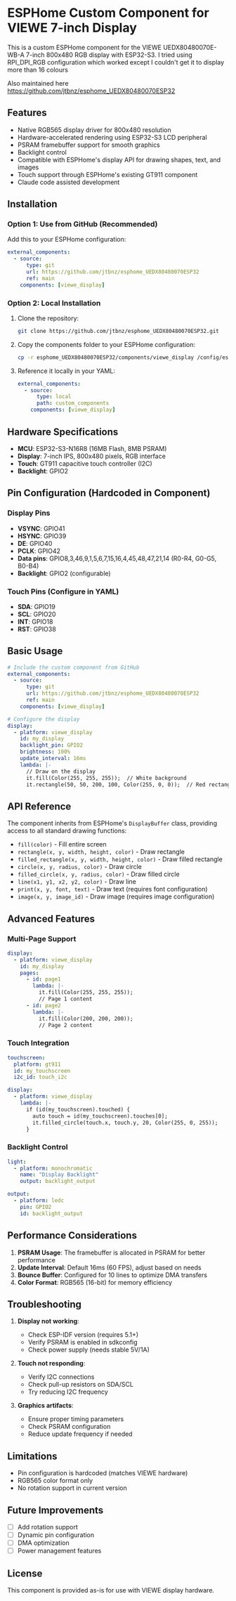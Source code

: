 # ESPHome Custom Component for VIEWE 7-inch Display

This is a custom ESPHome component for the VIEWE UEDX80480070E-WB-A 7-inch 800x480 RGB display with ESP32-S3. I tried using  RPI_DPI_RGB configuration which worked except I couldn't get it to display more than 16 colours

Also maintained here https://github.com/jtbnz/esphome_UEDX80480070ESP32

## Features

- Native RGB565 display driver for 800x480 resolution
- Hardware-accelerated rendering using ESP32-S3 LCD peripheral
- PSRAM framebuffer support for smooth graphics
- Backlight control
- Compatible with ESPHome's display API for drawing shapes, text, and images
- Touch support through ESPHome's existing GT911 component
- Claude code assisted development

## Installation

### Option 1: Use from GitHub (Recommended)

Add this to your ESPHome configuration:

```yaml
external_components:
  - source:
      type: git
      url: https://github.com/jtbnz/esphome_UEDX80480070ESP32
      ref: main
    components: [viewe_display]
```

### Option 2: Local Installation

1. Clone the repository:
   ```bash
   git clone https://github.com/jtbnz/esphome_UEDX80480070ESP32.git
   ```

2. Copy the components folder to your ESPHome configuration:
   ```bash
   cp -r esphome_UEDX80480070ESP32/components/viewe_display /config/esphome/custom_components/
   ```

3. Reference it locally in your YAML:
   ```yaml
   external_components:
     - source:
         type: local
         path: custom_components
       components: [viewe_display]
   ```

## Hardware Specifications

- **MCU**: ESP32-S3-N16R8 (16MB Flash, 8MB PSRAM)
- **Display**: 7-inch IPS, 800x480 pixels, RGB interface
- **Touch**: GT911 capacitive touch controller (I2C)
- **Backlight**: GPIO2

## Pin Configuration (Hardcoded in Component)

### Display Pins
- **VSYNC**: GPIO41
- **HSYNC**: GPIO39
- **DE**: GPIO40
- **PCLK**: GPIO42
- **Data pins**: GPIO8,3,46,9,1,5,6,7,15,16,4,45,48,47,21,14 (R0-R4, G0-G5, B0-B4)
- **Backlight**: GPIO2 (configurable)

### Touch Pins (Configure in YAML)
- **SDA**: GPIO19
- **SCL**: GPIO20
- **INT**: GPIO18
- **RST**: GPIO38

## Basic Usage

```yaml
# Include the custom component from GitHub
external_components:
  - source:
      type: git
      url: https://github.com/jtbnz/esphome_UEDX80480070ESP32
      ref: main
    components: [viewe_display]

# Configure the display
display:
  - platform: viewe_display
    id: my_display
    backlight_pin: GPIO2
    brightness: 100%
    update_interval: 16ms
    lambda: |-
      // Draw on the display
      it.fill(Color(255, 255, 255));  // White background
      it.rectangle(50, 50, 200, 100, Color(255, 0, 0));  // Red rectangle
```

## API Reference

The component inherits from ESPHome's `DisplayBuffer` class, providing access to all standard drawing functions:

- `fill(color)` - Fill entire screen
- `rectangle(x, y, width, height, color)` - Draw rectangle
- `filled_rectangle(x, y, width, height, color)` - Draw filled rectangle
- `circle(x, y, radius, color)` - Draw circle
- `filled_circle(x, y, radius, color)` - Draw filled circle
- `line(x1, y1, x2, y2, color)` - Draw line
- `print(x, y, font, text)` - Draw text (requires font configuration)
- `image(x, y, image_id)` - Draw image (requires image configuration)

## Advanced Features

### Multi-Page Support
```yaml
display:
  - platform: viewe_display
    id: my_display
    pages:
      - id: page1
        lambda: |-
          it.fill(Color(255, 255, 255));
          // Page 1 content
      - id: page2
        lambda: |-
          it.fill(Color(200, 200, 200));
          // Page 2 content
```

### Touch Integration
```yaml
touchscreen:
  platform: gt911
  id: my_touchscreen
  i2c_id: touch_i2c

display:
  - platform: viewe_display
    lambda: |-
      if (id(my_touchscreen).touched) {
        auto touch = id(my_touchscreen).touches[0];
        it.filled_circle(touch.x, touch.y, 20, Color(255, 0, 255));
      }
```

### Backlight Control
```yaml
light:
  - platform: monochromatic
    name: "Display Backlight"
    output: backlight_output

output:
  - platform: ledc
    pin: GPIO2
    id: backlight_output
```

## Performance Considerations

1. **PSRAM Usage**: The framebuffer is allocated in PSRAM for better performance
2. **Update Interval**: Default 16ms (60 FPS), adjust based on needs
3. **Bounce Buffer**: Configured for 10 lines to optimize DMA transfers
4. **Color Format**: RGB565 (16-bit) for memory efficiency

## Troubleshooting

1. **Display not working**: 
   - Check ESP-IDF version (requires 5.1+)
   - Verify PSRAM is enabled in sdkconfig
   - Check power supply (needs stable 5V/1A)

2. **Touch not responding**:
   - Verify I2C connections
   - Check pull-up resistors on SDA/SCL
   - Try reducing I2C frequency

3. **Graphics artifacts**:
   - Ensure proper timing parameters
   - Check PSRAM configuration
   - Reduce update frequency if needed

## Limitations

- Pin configuration is hardcoded (matches VIEWE hardware)
- RGB565 color format only
- No rotation support in current version


## Future Improvements

- [ ] Add rotation support
- [ ] Dynamic pin configuration
- [ ] DMA optimization
- [ ] Power management features

## License

This component is provided as-is for use with VIEWE display hardware.